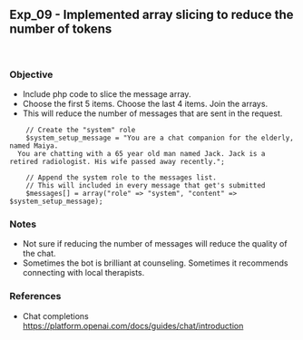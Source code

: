 ## Exp_09 - Implemented array slicing to reduce the number of tokens
<br>

### Objective

- Include php code to slice the message array.
- Choose the first 5 items. Choose the last 4 items. Join the arrays.
- This will reduce the number of messages that are sent in the request.

```
	// Create the "system" role
	$system_setup_message = "You are a chat companion for the elderly, named Maiya.
  You are chatting with a 65 year old man named Jack. Jack is a retired radiologist. His wife passed away recently.";
	
	// Append the system role to the messages list.
	// This will included in every message that get's submitted
	$messages[] = array("role" => "system", "content" => $system_setup_message);

```


### Notes
- Not sure if reducing the number of messages will reduce the quality of the chat.
- Sometimes the bot is brilliant at counseling. Sometimes it recommends connecting with local therapists.

### References

- Chat completions<br>
https://platform.openai.com/docs/guides/chat/introduction
